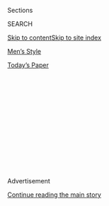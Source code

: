 <div id="app">

<div>

<div>

<div>

<div class="NYTAppHideMasthead css-1q2w90k e1suatyy0">

<div class="section css-ui9rw0 e1suatyy2">

<div class="css-eph4ug er09x8g0">

<div class="css-6n7j50">

</div>

<span class="css-1dv1kvn">Sections</span>

<div class="css-10488qs">

<span class="css-1dv1kvn">SEARCH</span>

</div>

[Skip to content](#site-content)[Skip to site index](#site-index)

</div>

<div id="masthead-section-label" class="css-1wr3we4 eaxe0e00">

[Men’s Style](https://www.nytimes.com/section/fashion/mens-style)

</div>

<div class="css-10698na e1huz5gh0">

</div>

</div>

<div id="masthead-bar-one" class="section hasLinks css-15hmgas e1csuq9d3">

<div class="css-uqyvli e1csuq9d0">

</div>

<div class="css-1uqjmks e1csuq9d1">

</div>

<div class="css-9e9ivx">

[](https://myaccount.nytimes.com/auth/login?response_type=cookie&client_id=vi)

</div>

<div class="css-1bvtpon e1csuq9d2">

[Today’s Paper](https://www.nytimes.com/section/todayspaper)

</div>

</div>

</div>

</div>

<div data-aria-hidden="false">

<div id="site-content" role="main">

<div>

<div class="css-1aor85t" style="opacity:0.000000001;z-index:-1;visibility:hidden">

<div class="css-1hqnpie">

<div class="css-epjblv">

<span class="css-17xtcya">[Men’s
Style](/section/fashion/mens-style)</span><span class="css-x15j1o">|</span><span class="css-fwqvlz">Sweetgreen’s
Jonathan Neman on Ditching His Car and Phone</span>

</div>

<div class="css-k008qs">

<div class="css-1iwv8en">

<span class="css-18z7m18"></span>

<div>

</div>

</div>

<span class="css-1n6z4y">https://nyti.ms/2He7ris</span>

<div class="css-1705lsu">

<div class="css-4xjgmj">

<div class="css-4skfbu" role="toolbar" data-aria-label="Social Media Share buttons, Save button, and Comments Panel with current comment count" data-testid="share-tools">

  - 
  - 
  - 
  - 
    
    <div class="css-6n7j50">
    
    </div>

  - 

</div>

</div>

</div>

</div>

</div>

</div>

<div id="NYT_TOP_BANNER_REGION" class="css-13pd83m">

</div>

<div id="top-wrapper" class="css-1sy8kpn">

<div id="top-slug" class="css-l9onyx">

Advertisement

</div>

[Continue reading the main story](#after-top)

<div class="ad top-wrapper" style="text-align:center;height:100%;display:block;min-height:250px">

<div id="top" class="place-ad" data-position="top" data-size-key="top">

</div>

</div>

<div id="after-top">

</div>

</div>

<div id="sponsor-wrapper" class="css-1hyfx7x">

<div id="sponsor-slug" class="css-19vbshk">

Supported by

</div>

[Continue reading the main story](#after-sponsor)

<div id="sponsor" class="ad sponsor-wrapper" style="text-align:center;height:100%;display:block">

</div>

<div id="after-sponsor">

</div>

</div>

My Workout

<div class="css-1vkm6nb ehdk2mb0">

# Sweetgreen’s Jonathan Neman on Ditching His Car and Phone

</div>

<div class="css-79elbk" data-testid="photoviewer-wrapper">

<div class="css-z3e15g" data-testid="photoviewer-wrapper-hidden">

</div>

<div class="css-1a48zt4 ehw59r15" data-testid="photoviewer-children">

![<span class="css-16f3y1r e13ogyst0" data-aria-hidden="true">Jonathan
Neman, the chief executive of Sweetgreen, surfs near his home in Venice
Beach, Calif., most mornings before
work.</span><span class="css-cnj6d5 e1z0qqy90" itemprop="copyrightHolder"><span class="css-1ly73wi e1tej78p0">Credit...</span><span><span>Adam
Amengual for The New York
Times</span></span></span>](https://static01.nyt.com/images/2018/04/06/fashion/06myworkout-INYT1/merlin_135368610_bc39fdfc-4a25-404c-9a3a-99f19449b375-articleLarge.jpg?quality=75&auto=webp&disable=upscale)

</div>

</div>

<div class="css-xt80pu e12qa4dv0">

<div class="css-18e8msd">

<div class="css-vp77d3 epjyd6m0">

<div class="css-1baulvz">

By [<span class="css-1baulvz last-byline" itemprop="name">Bee
Shapiro</span>](https://www.nytimes.com/by/bee-shapiro)

</div>

</div>

  - April 4, 2018

  - 
    
    <div class="css-4xjgmj">
    
    <div class="css-d8bdto" role="toolbar" data-aria-label="Social Media Share buttons, Save button, and Comments Panel with current comment count" data-testid="share-tools">
    
      - 
      - 
      - 
      - 
        
        <div class="css-6n7j50">
        
        </div>
    
      - 
    
    </div>
    
    </div>

</div>

</div>

<div class="section meteredContent css-1r7ky0e" name="articleBody" itemprop="articleBody">

<div class="css-1fanzo5 StoryBodyCompanionColumn">

<div class="css-53u6y8">

“I’m always absorbing information,” said Jonathan Neman, 33, a founder
and chief executive of [Sweetgreen](http://www.sweetgreen.com/), the
fast-casual chain known for its hearty farm-to-table salad bowls. But
before he plots his workday, Mr. Neman, who was raised in Los Angeles,
usually hits the waves near his home in Venice Beach, Calif. Here’s how
he tackles the rest of the day. (This interview has been edited and
condensed.)

## Morning Surf

My goal every morning is to do something that grounds me, to prepare me
for that crazy day ahead. I’m usually up by 6 or 6:30. Then I have a few
rituals. I won’t check my phone in bed; I like to start the day
peacefully. Then it’s either a surf, yoga or run.

I’m very fortunate I’m about a block from the ocean. Surfing is one of
my favorite things in the world, and I’m not good at it at all. It’s the
best kind of meditation for me, and it’s my favorite way to start the
day. Actually people in the office will notice it. They’ll say, “You’re
in a good mood today, did you surf?”

</div>

</div>

<div class="css-79elbk" data-testid="photoviewer-wrapper">

<div class="css-z3e15g" data-testid="photoviewer-wrapper-hidden">

</div>

<div class="css-1a48zt4 ehw59r15" data-testid="photoviewer-children">

![<span class="css-16f3y1r e13ogyst0" data-aria-hidden="true">“It’s the
best kind of meditation for me, and it’s my favorite way to start the
day,” Mr. Neman
said.</span><span class="css-cnj6d5 e1z0qqy90" itemprop="copyrightHolder"><span class="css-1ly73wi e1tej78p0">Credit...</span><span>Adam
Amengual for The New York
Times</span></span>](https://static01.nyt.com/images/2018/04/06/fashion/06myworkout-INYT2/merlin_135368871_1aa95ede-2444-4518-9a69-4fed903e7d19-articleLarge.jpg?quality=75&auto=webp&disable=upscale)

</div>

</div>

<div class="css-1fanzo5 StoryBodyCompanionColumn">

<div class="css-53u6y8">

## Work Uniform

Then it’s a quick shower and I pretty much wear the same base layer
every day: black jeans and a black T-shirt. It’s one less thing to think
about it. Maybe I’ll add one more thing on top. I do have an affinity
for leather jackets.

</div>

</div>

<div class="css-1fanzo5 StoryBodyCompanionColumn">

<div class="css-53u6y8">

## Grooming

I use a face wash from a line our friend started called
[Panacea](https://www.thepanacea.com/). Then I use whatever my wife has.
Give me that good face cream\!

## No Car, No Problem

I live about 20 minutes from work and I either Uber or my wife, who is a
writer and works at a WeWork nearby, will drop me off. I don’t have a
car. We do share the car on the weekends, but going back and forth to
work, it’s nice to not have to worry about it.

Also it’s a really productive time for me. I might catch up on phone
calls. Or I’m into podcasts recently. I’ve been into “[Masters of
Scale](https://mastersofscale.com/)” — Reid Hoffman started it — because
it’s really inspiring. It gets me fired up on the way to work.

</div>

</div>

<div class="css-79elbk" data-testid="photoviewer-wrapper">

<div class="css-z3e15g" data-testid="photoviewer-wrapper-hidden">

</div>

<div class="css-1a48zt4 ehw59r15" data-testid="photoviewer-children">

<div class="css-1xdhyk6 erfvjey0">

<span class="css-1ly73wi e1tej78p0">Image</span>

<div class="css-zjzyr8">

<div data-testid="lazyimage-container" style="height:483.33333333333326px">

</div>

</div>

</div>

<span class="css-16f3y1r e13ogyst0" data-aria-hidden="true">Mr. Neman at
the Sweetgreen test
kitchen.</span><span class="css-cnj6d5 e1z0qqy90" itemprop="copyrightHolder"><span class="css-1ly73wi e1tej78p0">Credit...</span><span>Adam
Amengual for The New York Times</span></span>

</div>

</div>

<div class="css-1fanzo5 StoryBodyCompanionColumn">

<div class="css-53u6y8">

## Office Culture

Our office is in this complex called
[Platform](https://platformla.com/), and there are a lot of other
start-ups here. [Blue Bottle](https://bluebottlecoffee.com/) is right
next to us so I’ll grab a coffee before I go in. The three founders, we
still share an office. What’s really special is how we work together.
We’ve been working together for 11 years as best friends and partners.
It works because there is true friendship there and love and lack of
ego.

Our original headquarters was in D.C., but we’re all based in L.A. now.
We relocated because most of our growth is coming from here, our
suppliers are mostly here, and we wanted to be on the front lines.

## Prep Work

I like to have a little bit of time in the morning to prep my thoughts.
The night before, I write a list of what needs to be done the next day.
I always take a step back and look to see what it is that I want to lead
the company through today, this week or this month. What’s the thing
that’s really going to move the needle?

My dad, who immigrated to the U.S. in the late ’70s from Iran because of
the revolution, is one of my work mentors. He had to start over and
support his family. One thing I got from him is that the work is never
done.

</div>

</div>

<div class="css-79elbk" data-testid="photoviewer-wrapper">

<div class="css-z3e15g" data-testid="photoviewer-wrapper-hidden">

</div>

<div class="css-1a48zt4 ehw59r15" data-testid="photoviewer-children">

<div class="css-1xdhyk6 erfvjey0">

<span class="css-1ly73wi e1tej78p0">Image</span>

<div class="css-zjzyr8">

<div data-testid="lazyimage-container" style="height:309.3333333333333px">

</div>

</div>

</div>

<span class="css-16f3y1r e13ogyst0" data-aria-hidden="true">Mr. Neman
shares his office with Nathaniel Ru, a founder of
Sweetgreen.</span><span class="css-cnj6d5 e1z0qqy90" itemprop="copyrightHolder"><span class="css-1ly73wi e1tej78p0">Credit...</span><span>Adam
Amengual for The New York Times</span></span>

</div>

</div>

<div class="css-1fanzo5 StoryBodyCompanionColumn">

<div class="css-53u6y8">

## Skipping Meals

I don’t eat anything in the morning. I just have my coffee. Intermittent
fasting keeps me very energized. I’ve been doing this since I was a kid,
but it’s become more of a thing now. I also eat a very big dinner so I
feel like I’m still digesting it the next day.

</div>

</div>

<div class="css-1fanzo5 StoryBodyCompanionColumn">

<div class="css-53u6y8">

I do eat an early lunch. I go to the test kitchen we have here and see
what the chef is cooking up. I stay at the office pretty late so I’m not
home until about 9 p.m. I’ve been cooking a lot more at home lately, but
it’s also a highlight when we get to go try somewhere fun for dinner,
usually on the West Side.

## Reading List

I just finished [“Onward” by Howard
Schultz](https://www.amazon.com/Onward-Starbucks-Fought-without-Losing/dp/1609613821)
— it’s really interesting and still relevant now — and I just began
[“Principles” by Ray
Dalio](https://www.amazon.com/Principles-Life-Work-Ray-Dalio/dp/1501124021).
I’ve gotten a lot of inspiration from outside of our industry. It’s
about looking at other business models and brands and thinking, “How can
we apply that here?” For example, I’ve been really interested in Disney.
This brand has lasted so long and stayed culturally relevant. It starts
with this creative spirit layered with storytelling and magic and the
ability to innovate and evolve over time.

## Family First

I’m Persian Jewish and I have a huge family. I’m the oldest of four
boys, and I have 20 first cousins. My wife — we got married last June —
has a similar family situation. Every Friday night we have Shabbat.
That’s a big part of our life.

</div>

</div>

</div>

<div>

</div>

<div>

</div>

<div>

</div>

<div>

<div id="bottom-wrapper" class="css-1ede5it">

<div id="bottom-slug" class="css-l9onyx">

Advertisement

</div>

[Continue reading the main story](#after-bottom)

<div id="bottom" class="ad bottom-wrapper" style="text-align:center;height:100%;display:block;min-height:90px">

</div>

<div id="after-bottom">

</div>

</div>

</div>

</div>

</div>

## Site Index

<div>

</div>

## Site Information Navigation

  - [© <span>2020</span> <span>The New York Times
    Company</span>](https://help.nytimes.com/hc/en-us/articles/115014792127-Copyright-notice)

<!-- end list -->

  - [NYTCo](https://www.nytco.com/)
  - [Contact
    Us](https://help.nytimes.com/hc/en-us/articles/115015385887-Contact-Us)
  - [Work with us](https://www.nytco.com/careers/)
  - [Advertise](https://nytmediakit.com/)
  - [T Brand Studio](http://www.tbrandstudio.com/)
  - [Your Ad
    Choices](https://www.nytimes.com/privacy/cookie-policy#how-do-i-manage-trackers)
  - [Privacy](https://www.nytimes.com/privacy)
  - [Terms of
    Service](https://help.nytimes.com/hc/en-us/articles/115014893428-Terms-of-service)
  - [Terms of
    Sale](https://help.nytimes.com/hc/en-us/articles/115014893968-Terms-of-sale)
  - [Site Map](https://spiderbites.nytimes.com)
  - [Help](https://help.nytimes.com/hc/en-us)
  - [Subscriptions](https://www.nytimes.com/subscription?campaignId=37WXW)

</div>

</div>

</div>

</div>
